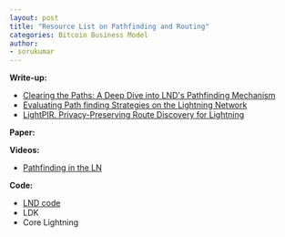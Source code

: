 ```yaml
---
layout: post
title: "Resource List on Pathfinding and Routing"
categories: Bitcoin Business Model
author:
- sorukumar
---
```



**Write-up:**

 -  [Clearing the Paths: A Deep Dive into LND's Pathfinding Mechanism](https://lightning.engineering/posts/2024-04-11-pathfinding-1/) 
 -  [Evaluating Path finding Strategies on the Lightning Network](https://medium.com/@renepickhardt/evaluating-path-finding-strategies-on-the-lightning-network-238fe2fdf3d6) 
 - [LightPIR. Privacy-Preserving Route Discovery for Lightning](https://s-tikhomirov.github.io/lightpir/)


**Paper:**

**Videos:**

 - [Pathfinding in the LN](https://www.youtube.com/watch?v=NT_dMqB1xuA)

**Code:**

 - [LND code](https://github.com/lightningnetwork/lnd/blob/758ae6fbecfca6809bf6d51427717245c3c777db/routing/pathfind.go#L1047-L1079)
 - LDK
 - Core Lightning

<!--stackedit_data:
eyJoaXN0b3J5IjpbLTY3NzE0OTc3OSwxOTIzNDAwMTA5LDYwOD
QxMTM5MCw3MzA5OTgxMTZdfQ==
-->